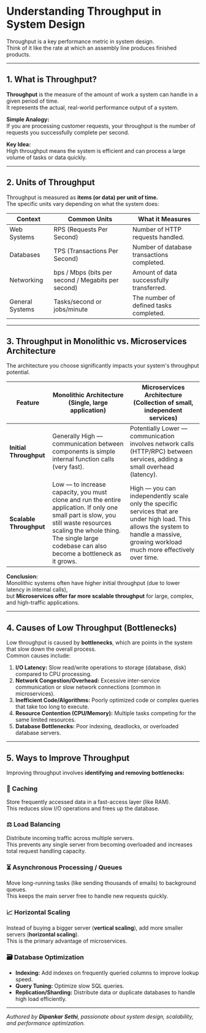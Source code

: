 # Understanding Throughput in System Design

Throughput is a key performance metric in system design.  
Think of it like the rate at which an assembly line produces finished products.

---

## 1. What is Throughput?

**Throughput** is the measure of the amount of work a system can handle in a given period of time.  
It represents the actual, real-world performance output of a system.

**Simple Analogy:**  
If you are processing customer requests, your throughput is the number of requests you successfully complete per second.

**Key Idea:**  
High throughput means the system is efficient and can process a large volume of tasks or data quickly.

---

## 2. Units of Throughput

Throughput is measured as **items (or data) per unit of time.**  
The specific units vary depending on what the system does:

| **Context**       | **Common Units**            | **What it Measures** |
|--------------------|-----------------------------|----------------------|
| Web Systems        | RPS (Requests Per Second)   | Number of HTTP requests handled. |
| Databases          | TPS (Transactions Per Second) | Number of database transactions completed. |
| Networking         | bps / Mbps (bits per second / Megabits per second) | Amount of data successfully transferred. |
| General Systems    | Tasks/second or jobs/minute | The number of defined tasks completed. |

---

## 3. Throughput in Monolithic vs. Microservices Architecture

The architecture you choose significantly impacts your system's throughput potential.

| **Feature** | **Monolithic Architecture (Single, large application)** | **Microservices Architecture (Collection of small, independent services)** |
|--------------|---------------------------------------------------------|------------------------------------------------------------------------------|
| **Initial Throughput** | Generally High — communication between components is simple internal function calls (very fast). | Potentially Lower — communication involves network calls (HTTP/RPC) between services, adding a small overhead (latency). |
| **Scalable Throughput** | Low — to increase capacity, you must clone and run the entire application. If only one small part is slow, you still waste resources scaling the whole thing. The single large codebase can also become a bottleneck as it grows. | High — you can independently scale only the specific services that are under high load. This allows the system to handle a massive, growing workload much more effectively over time. |

**Conclusion:**  
Monolithic systems often have higher initial throughput (due to lower latency in internal calls),  
but **Microservices offer far more scalable throughput** for large, complex, and high-traffic applications.

---

## 4. Causes of Low Throughput (Bottlenecks)

Low throughput is caused by **bottlenecks**, which are points in the system that slow down the overall process.  
Common causes include:

1. **I/O Latency:** Slow read/write operations to storage (database, disk) compared to CPU processing.  
2. **Network Congestion/Overhead:** Excessive inter-service communication or slow network connections (common in microservices).  
3. **Inefficient Code/Algorithms:** Poorly optimized code or complex queries that take too long to execute.  
4. **Resource Contention (CPU/Memory):** Multiple tasks competing for the same limited resources.  
5. **Database Bottlenecks:** Poor indexing, deadlocks, or overloaded database servers.

---

## 5. Ways to Improve Throughput

Improving throughput involves **identifying and removing bottlenecks:**

### 🧠 Caching
Store frequently accessed data in a fast-access layer (like RAM).  
This reduces slow I/O operations and frees up the database.

### ⚖️ Load Balancing
Distribute incoming traffic across multiple servers.  
This prevents any single server from becoming overloaded and increases total request handling capacity.

### ⏳ Asynchronous Processing / Queues
Move long-running tasks (like sending thousands of emails) to background queues.  
This keeps the main server free to handle new requests quickly.

### 📈 Horizontal Scaling
Instead of buying a bigger server (**vertical scaling**), add more smaller servers (**horizontal scaling**).  
This is the primary advantage of microservices.

### 🗃️ Database Optimization
- **Indexing:** Add indexes on frequently queried columns to improve lookup speed.  
- **Query Tuning:** Optimize slow SQL queries.  
- **Replication/Sharding:** Distribute data or duplicate databases to handle high load efficiently.

---

*Authored by **Dipankar Sethi**, passionate about system design, scalability, and performance optimization.*
